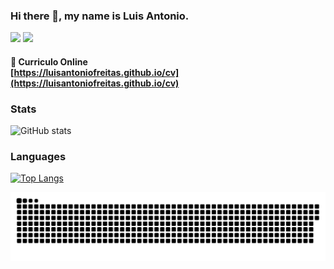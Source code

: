 ### Hi there 👋, my name is Luis Antonio.

<!-- [<img src="https://img.shields.io/badge/LinkedIn-0077B5?style=for-the-badge&logo=linkedin&logoColor=white">](https://www.linkedin.com/in/luisantoniofreitas) -->
<!-- <a href="https://www.linkedin.com/in/luisantoniofreitas" target="_blank"><img src="https://img.shields.io/badge/LinkedIn-0077B5?style=for-the-badge&logo=linkedin&logoColor=white"></a> -->

<!-- [![](https://img.shields.io/badge/-Luis%20Antonio-blue?style=for-the-badge&logo=Linkedin&logoColor=white&link=https://www.linkedin.com/in/luisantoniofreitas)](https://www.linkedin.com/in/luisantoniofreitas) -->
[![](https://img.shields.io/badge/-Luis%20Antonio-blue?style=flat-square&logo=Linkedin&logoColor=white&link=https://www.linkedin.com/in/luisantoniofreitas)](https://www.linkedin.com/in/luisantoniofreitas)
[![](https://img.shields.io/badge/-@LuisAntonioFreitas-%23181717?style=flat-square&logo=github&logoColor=white&color=4d5656)](https://github.com/luisantoniofreitas)

<!-- 📌 [<strong>Curriculo Online</strong>](https://luisantoniofreitas.github.io/cv) -->
<!-- 📌 <a href="https://luisantoniofreitas.github.io/cv" target="_blank"><strong>Curriculo Online</strong></a> -->
#### 📌 Curriculo Online<br>[https://luisantoniofreitas.github.io/cv](https://luisantoniofreitas.github.io/cv)

### Stats
![GitHub stats](https://github-readme-stats.vercel.app/api?username=luisantoniofreitas&show_icons=true&theme=react&count_private=true)

### Languages 
[![Top Langs](https://github-readme-stats.vercel.app/api/top-langs/?username=luisantoniofreitas&layout=donut&theme=react)](https://github.com/anuraghazra/github-readme-stats)

![Snake animation](https://github.com/luisantoniofreitas/luisantoniofreitas/blob/output/github-contribution-grid-snake.svg)

<!--
**LuisAntonioFreitas/LuisAntonioFreitas** is a ✨ _special_ ✨ repository because its `README.md` (this file) appears on your GitHub profile.

Here are some ideas to get you started:

- 🔭 I’m currently working on ...
- 🌱 I’m currently learning ...
- 👯 I’m looking to collaborate on ...
- 🤔 I’m looking for help with ...
- 💬 Ask me about ...
- 📫 How to reach me: ...
- 😄 Pronouns: ...
- ⚡ Fun fact: ...
-->
